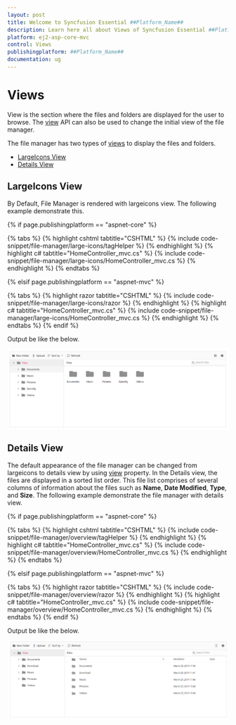 ```yaml
---
layout: post
title: Welcome to Syncfusion Essential ##Platform_Name##
description: Learn here all about Views of Syncfusion Essential ##Platform_Name## widgets based on HTML5 and jQuery.
platform: ej2-asp-core-mvc
control: Views
publishingplatform: ##Platform_Name##
documentation: ug
---
```



# Views

View is the section where the files and folders are displayed for the user to browse. The [view](https://help.syncfusion.com/cr/aspnetcore-js2/Syncfusion.EJ2~Syncfusion.EJ2.FileManager.FileManager~View.html) API can also be used to change the initial view of the file manager.

 The file manager has two types of [views](https://help.syncfusion.com/cr/aspnetcore-js2/Syncfusion.EJ2~Syncfusion.EJ2.FileManager.FileManager~View.html) to display the files and folders.

* [LargeIcons View](#largeicons-view)
* [Details View](#details-view)

## LargeIcons View

By Default, File Manager is rendered with largeicons view. The following example demonstrate this.

{% if page.publishingplatform == "aspnet-core" %}

{% tabs %}
{% highlight cshtml tabtitle="CSHTML" %}
{% include code-snippet/file-manager/large-icons/tagHelper %}
{% endhighlight %}
{% highlight c# tabtitle="HomeController_mvc.cs" %}
{% include code-snippet/file-manager/large-icons/HomeController_mvc.cs %}
{% endhighlight %}
{% endtabs %}

{% elsif page.publishingplatform == "aspnet-mvc" %}

{% tabs %}
{% highlight razor tabtitle="CSHTML" %}
{% include code-snippet/file-manager/large-icons/razor %}
{% endhighlight %}
{% highlight c# tabtitle="HomeController_mvc.cs" %}
{% include code-snippet/file-manager/large-icons/HomeController_mvc.cs %}
{% endhighlight %}
{% endtabs %}
{% endif %}



Output be like the below.

![FileManager largeicons view](./images/large_icons.PNG)

## Details View

The default appearance of the file manager can be changed from largeicons to details view by using [view](https://help.syncfusion.com/cr/aspnetcore-js2/Syncfusion.EJ2~Syncfusion.EJ2.FileManager.FileManager~View.html) property. In the Details view, the files are displayed in a sorted list order. This file list comprises of several columns of information about the files such as **Name**, **Date Modified**, **Type**, and **Size**. The following example demonstrate the file manager with details view.

{% if page.publishingplatform == "aspnet-core" %}

{% tabs %}
{% highlight cshtml tabtitle="CSHTML" %}
{% include code-snippet/file-manager/overview/tagHelper %}
{% endhighlight %}
{% highlight c# tabtitle="HomeController_mvc.cs" %}
{% include code-snippet/file-manager/overview/HomeController_mvc.cs %}
{% endhighlight %}
{% endtabs %}

{% elsif page.publishingplatform == "aspnet-mvc" %}

{% tabs %}
{% highlight razor tabtitle="CSHTML" %}
{% include code-snippet/file-manager/overview/razor %}
{% endhighlight %}
{% highlight c# tabtitle="HomeController_mvc.cs" %}
{% include code-snippet/file-manager/overview/HomeController_mvc.cs %}
{% endhighlight %}
{% endtabs %}
{% endif %}



Output be like the below.

![FileManager details view](./images/overview.PNG)